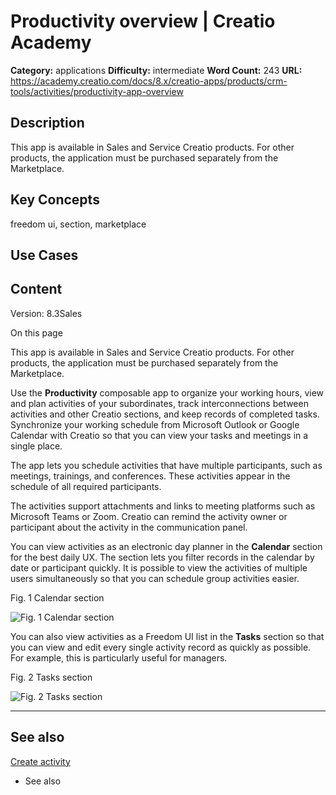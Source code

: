 # Productivity overview | Creatio Academy

**Category:** applications **Difficulty:** intermediate **Word Count:** 243
**URL:**
https://academy.creatio.com/docs/8.x/creatio-apps/products/crm-tools/activities/productivity-app-overview

## Description

This app is available in Sales and Service Creatio products. For other products,
the application must be purchased separately from the Marketplace.

## Key Concepts

freedom ui, section, marketplace

## Use Cases

## Content

Version: 8.3Sales

On this page

This app is available in Sales and Service Creatio products. For other products,
the application must be purchased separately from the Marketplace.

Use the **Productivity** composable app to organize your working hours, view and
plan activities of your subordinates, track interconnections between activities
and other Creatio sections, and keep records of completed tasks. Synchronize
your working schedule from Microsoft Outlook or Google Calendar with Creatio so
that you can view your tasks and meetings in a single place.

The app lets you schedule activities that have multiple participants, such as
meetings, trainings, and conferences. These activities appear in the schedule of
all required participants.

The activities support attachments and links to meeting platforms such as
Microsoft Teams or Zoom. Creatio can remind the activity owner or participant
about the activity in the communication panel.

You can view activities as an electronic day planner in the **Calendar** section
for the best daily UX. The section lets you filter records in the calendar by
date or participant quickly. It is possible to view the activities of multiple
users simultaneously so that you can schedule group activities easier.

Fig. 1 Calendar section

![Fig. 1 Calendar section](https://academy.creatio.com/docs/sites/en/files/images/Composable_apps/Productivity/productivity_app_overview/scr_calendar_section.png)

You can also view activities as a Freedom UI list in the **Tasks** section so
that you can view and edit every single activity record as quickly as possible.
For example, this is particularly useful for managers.

Fig. 2 Tasks section

![Fig. 2 Tasks section](https://academy.creatio.com/docs/sites/en/files/images/Composable_apps/Productivity/productivity_app_overview/scr_tasks_section.png)

---

## See also​

[Create activity](https://academy.creatio.com/documents?id=1010)

- See also
